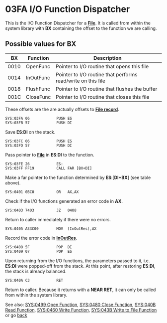 # 03FA I/O Function Dispatcher

This is the I/O Function Dispatcher for a **[File](TEXT-FILE-TYPE.md)**. It is called from within the system library with **BX** containing the offset to the function we are calling.

## Possible values for BX
|BX  |Function | Description                                                |
|----|---------|------------------------------------------------------------|
|0010|OpenFunc |Pointer to I/O routine that opens this file                 |
|0014|InOutFunc|Pointer to I/O routine that performs read/write on this file|
|0018|FlushFunc|Pointer to I/O routine that flushes the buffer              |
|001C|CloseFunc|Pointer to I/O routine that closes this file                |

These offsets are the are actually offsets to **[File record](TEXT-FILE-TYPE.md)**.

```
SYS:03FA 06            PUSH	ES
SYS:03FB 57            PUSH	DI
```

Save **ES**:**DI** on the stack.

```
SYS:03FC 06            PUSH	ES
SYS:03FD 57            PUSH	DI
```

Pass pointer to **[File](TEXT-FILE-TYPE.md)** in **ES**:**DI** to the function.

```
SYS:03FE 26            ES:
SYS:03FF FF19          CALL	FAR [BX+DI]
```

Make a far pointer to the function determined by **ES**:[**DI+BX**] (see table above).

```
SYS:0401 0BC0          OR	AX,AX
```

Check if the I/O functions generated an error code in **AX**.

```
SYS:0403 7403          JZ	0408
```

Return to caller immediately if there were no errors.

```
SYS:0405 A33C00        MOV	[InOutRes],AX
```

Record the error code in **[InOutRes](DATA.md)**.

```
SYS:0408 5F            POP	DI
SYS:0409 07            POP	ES
```

Upon returning from the I/O functions, the parameters passed to it, i.e. **ES**:**DI** were popped-off from the stack. At this point, after restoring **ES**:**DI**, the stack is already balanced.

```
SYS:040A C3            RET
```

Return to caller. Because it returns with a **NEAR RET**, it can only be called from within the system library.

See also: [SYS:0499 Open Function](0499-OPEN-FUNC.md), [SYS:0480 Close Function](0480-CLOSE-FUNC.md), [SYS:040B Read Function](040B-READ-FUNC.md), [SYS:0460 Write Function](0460-WRITE-FUNC.md), [SYS:043B Write to File Function](043B-WRITE-TO-FILE-FUNC.md) or go [back](../README.md)